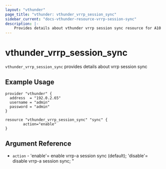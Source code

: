 ```yaml
---
layout: "vthunder"
page_title: "vthunder: vthunder_vrrp_session_sync"
sidebar_current: "docs-vthunder-resource-vrrp-session-sync"
description: |-
    Provides details about vthunder vrrp session sync resource for A10
---
```


# vthunder\_vrrp\_session\_sync

`vthunder_vrrp_session_sync` provides details about vrrp session sync
## Example Usage


```hcl
provider "vthunder" {
  address  = "192.0.2.65"
  username = "admin"
  password = "admin"
}

resource "vthunder_vrrp_session_sync" "sync" {
		action="enable"
}
```

## Argument Reference

* `action` - 'enable'= enable vrrp-a session sync (default); 'disable'= disable vrrp-a session sync; "


